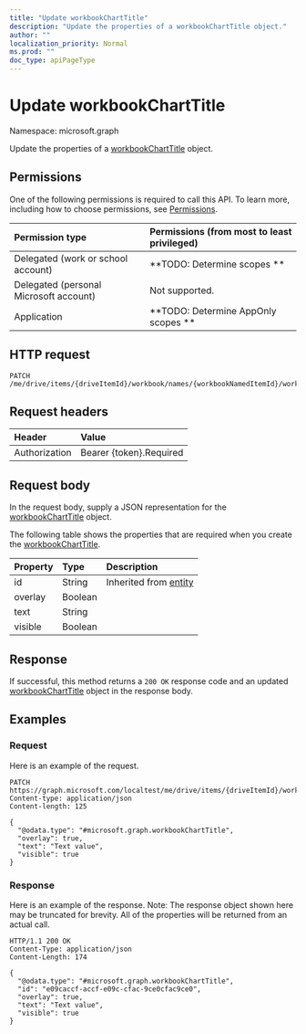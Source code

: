 ```yaml
---
title: "Update workbookChartTitle"
description: "Update the properties of a workbookChartTitle object."
author: ""
localization_priority: Normal
ms.prod: ""
doc_type: apiPageType
---
```


# Update workbookChartTitle

Namespace: microsoft.graph

Update the properties of a [workbookChartTitle](../resources/workbookcharttitle.md) object.

## Permissions
One of the following permissions is required to call this API. To learn more, including how to choose permissions, see [Permissions](/concepts/permissions-reference.md).

|Permission type|Permissions (from most to least privileged)|
|:---|:---|
|Delegated (work or school account)|**TODO: Determine scopes **|
|Delegated (personal Microsoft account)|Not supported.|
|Application|**TODO: Determine AppOnly scopes **|

## HTTP request
<!-- {
  "blockType": "ignored"
}
-->
``` http
PATCH /me/drive/items/{driveItemId}/workbook/names/{workbookNamedItemId}/worksheet/charts/{workbookChartId}/title
```

## Request headers
|Header|Value|
|:---|:---|
|Authorization|Bearer {token}.Required|

## Request body
In the request body, supply a JSON representation for the [workbookChartTitle](../resources/workbookcharttitle.md) object.

The following table shows the properties that are required when you create the [workbookChartTitle](../resources/workbookcharttitle.md).

|Property|Type|Description|
|:---|:---|:---|
|id|String| Inherited from [entity](../resources/entity.md)|
|overlay|Boolean||
|text|String||
|visible|Boolean||



## Response
If successful, this method returns a `200 OK` response code and an updated [workbookChartTitle](../resources/workbookcharttitle.md) object in the response body.

## Examples

### Request
Here is an example of the request.
<!-- {
  "blockType": "request",
  "name": "update_workbookcharttitle"
}
-->
``` http
PATCH https://graph.microsoft.com/localtest/me/drive/items/{driveItemId}/workbook/names/{workbookNamedItemId}/worksheet/charts/{workbookChartId}/title
Content-type: application/json
Content-length: 125

{
  "@odata.type": "#microsoft.graph.workbookChartTitle",
  "overlay": true,
  "text": "Text value",
  "visible": true
}
```

### Response
Here is an example of the response. Note: The response object shown here may be truncated for brevity. All of the properties will be returned from an actual call.
<!-- {
  "blockType": "response",
  "truncated": true
}
-->
``` http
HTTP/1.1 200 OK
Content-Type: application/json
Content-Length: 174

{
  "@odata.type": "#microsoft.graph.workbookChartTitle",
  "id": "e09caccf-accf-e09c-cfac-9ce0cfac9ce0",
  "overlay": true,
  "text": "Text value",
  "visible": true
}
```

